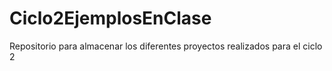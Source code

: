 # Ciclo2EjemplosEnClase
Repositorio para almacenar los diferentes proyectos realizados para el ciclo 2
